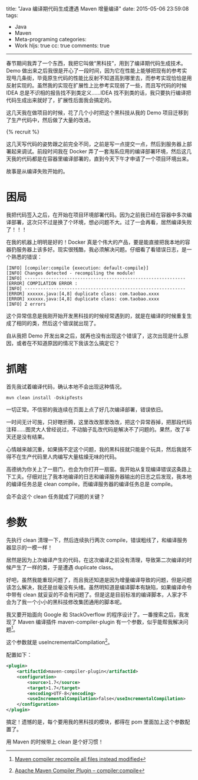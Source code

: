 title: "Java 编译期代码生成遭遇 Maven 增量编译"
date: 2015-05-06 23:59:08
tags:
  - Java
  - Maven
  - Meta-programing
categories:
  - Work
hljs: true
cc: true
comments: true
---


春节期间我弄了一个东西，我把它叫做“黑科技”，用到了编译期代码生成技术。Demo 做出来之后我很是开心了一段时间，因为它在性能上能够把现有的参考实现甩几条街，毕竟原生代码的性能比反射不知道高到哪里去，而参考实现恰恰是用反射实现的。虽然我的实现在扩展性上比参考实现弱了一些，而且写代码的时候 IDEA 总是不识相的报告找不到类定义……IDEA 找不到类的话，我只要执行编译把代码生成出来就好了，扩展性后面我会搞定的。

这几天我在做项目的时候，花了几个小时把这个黑科技从我的 Demo 项目迁移到了生产代码中，然后做了大量的改进。

<!-- more --><!-- indicate-the-source -->

{% recruit %}

<!-- <img src="https://ws1.sinaimg.cn/small/e724cbefgw1eruyt2uc4fj20rs0rsdhi.jpg"/> -->

这几天写代码的姿势跟之前完全不同，之前是写一点提交一点，然后到服务器上部署起来调试。前段时间我在 Docker 弄了一套淘系应用的编译部署环境，然后这几天我的代码都是在容器里编译部署的，直到今天下午才申请了一个项目环境出来。

故事是从编译失败开始的。

# 困局 #

我把代码签入之后，在开始在项目环境部署代码。因为之前我已经在容器中多次编译部署，这次只不过是换了个环境，想必问题不大。过了一会再看，居然编译失败了！！！

在我的机器上明明是好的！Docker 真是个伟大的产品，要是能直接把我本地的容器扔服务器上该多好。现实很残酷，我必须解决问题。仔细看了看错误日志，是一个熟悉的错误：

```
[INFO] [compiler:compile {execution: default-compile}]
[INFO] Changes detected - recompiling the module!
[INFO] -------------------------------------------------------------
[ERROR] COMPILATION ERROR : 
[INFO] -------------------------------------------------------------
[ERROR] xxxxxx.java:[4,8] duplicate class: com.taobao.xxxx
[ERROR] xxxxxx.java:[4,8] duplicate class: com.taobao.xxxx
[INFO] 2 errors 
```

这个异常信息是我刚开始开发黑科技的时候经常遇到的，就是在编译的时候重复生成了相同的类，然后这个错误就出现了。

自从我把 Demo 开发出来之后，就再也没有出现这个错误了，这次出现是什么原因，或者在不知道原因的情况下我该怎么搞定它？

# 抓瞎 #

首先我试着编译代码，确认本地不会出现这种情况。

```
mvn clean install -DskipTests
```

一切正常。不信邪的我连续在页面上点了好几次编译部署，错误依旧。

一时间无计可施，只好瞎折腾，这里改改那里改改，把这个异常吞掉，把那段代码注释……图灵大人曾经说过，不动脑子乱改代码是解决不了问题的。果然，改了半天还是没有结果。

心情越来越沉重，如果搞不定这个问题，我的黑科技就只能是个玩具，然后我就不得不在生产代码里人肉编写大量枯燥无味的代码。

高德纳为你关上了一扇门，也会为你打开一扇窗。我开始从复现编译错误这条路上下工夫。仔细对比了我本地编译的日志和编译服务器输出的日志之后发现，我本地的编译任务总是 clean compile，而编译服务器的编译任务总是 compile。

会不会这个 clean 任务就成了问题的关键？

# 参数 #

先执行 clean 清理一下，然后连续执行两次 compile，错误粗线了，和编译服务器显示的一模一样！

居然是因为上次编译产生的代码，在这次编译之前没有清理，导致第二次编译的时候产生了一样的类，于是遭遇 duplicate class。

好吧，虽然我能重现问题了，而且我还知道是因为增量编译导致的问题，但是问题该怎么解决，我还是丝毫没有头绪。虽然明知道是编译脚本有缺陷，如果编译命令中带有 clean 就妥妥的不会有问题了。但是这是目前标准的编译脚本，人家才不会为了我一个小小的黑科技修改集团通用的脚本呢。

我又要开始面向 Google 和 StackOverflow 的程序设计了。一番搜索之后，我发现了 Maven 编译插件 maven-compiler-plugin 有一个参数，似乎能帮我解决问题[^1]。

[^1]: [Maven compiler recompile all files instead modified][1]

这个参数就是 useIncrementalCompilation[^2]。

[^2]: [Apache Maven Compiler Plugin – compiler:compile][2]

配置如下：

```xml
<plugin>
    <artifactId>maven-compiler-plugin</artifactId>
    <configuration>
        <source>1.7</source>
        <target>1.7</target>
        <encoding>UTF-8</encoding>
        <useIncrementalCompilation>false</useIncrementalCompilation>
    </configuration>
</plugin>
```

搞定！遗憾的是，每个要用我的黑科技的模块，都得在 pom 里面加上这个参数配置了。

用 Maven 的时候带上 clean 是个好习惯！

[1]: http://stackoverflow.com/questions/16963012/maven-compiler-recompile-all-files-instead-modified
[2]: http://maven.apache.org/plugins/maven-compiler-plugin/compile-mojo.html#useIncrementalCompilation
